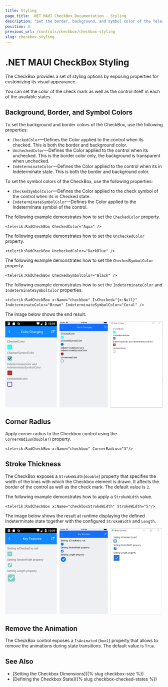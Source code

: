 ```yaml
---
title: Styling
page_title: .NET MAUI CheckBox Documentation - Styling
description: "Set the border, background, and symbol color of the Telerik UI for .NET MAUI CheckBox and customize its visual appearance."
position: 4
previous_url: /controls/checkbox/checkbox-styling
slug: checkbox-styling
---
```


# .NET MAUI CheckBox Styling

The CheckBox provides a set of styling options by exposing properties for customizing its visual appearance.

You can set the color of the check mark as well as the control itself in each of the available states.

## Background, Border, and Symbol Colors

To set the background and border colors of the CheckBox, use the following properties:

* `CheckedColor`&mdash;Defines the Color applied to the control when its checked. This is both the border and background color.
* `UncheckedColor`&mdash;Defines the Color applied to the control when its unchecked. This is the border color only, the background is transparent when unchecked.
* `IndeterminateColor`&mdash;Defines the Color applied to the control when its in Indeterminate state. This is both the border and background color.

To set the symbol colors of the CheckBox, use the following properties:

* `CheckedSymbolColor`&mdash;Defines the Color applied to the check symbol of the control when its in Checked state.
* `IndeterminateSymbolColor`&mdash;Defines the Color applied to the Indeterminate symbol of the control.

The following example demonstrates how to set the `CheckedColor` property.

 ```XAML
<telerik:RadCheckBox CheckedColor="Aqua" />
 ```

The following example demonstrates how to set the `UncheckedColor` property.

```XAML
<telerik:RadCheckBox UncheckedColor="DarkBlue" />
```

The following example demonstrates how to set the `CheckedSymbolColor` property.

 ```XAML
<telerik:RadCheckBox CheckedSymbolColor="Black" />
 ```

The following example demonstrates how to set the `IndeterminateColor` and `IndeterminateSymbolColor` properties.

```XAML
<telerik:RadCheckBox x:Name="checkbox" IsChecked="{x:Null}" IndeterminateColor="Brown" IndeterminateSymbolColor="Coral" />
```

The image below shows the end result.

![CheckBox Color Changing Options](images/checkbox-colors.png)

## Corner Radius

Apply corner radius to the Checkbox control using the `CornerRadius`(`double?`) property.

```XAML
<telerik:RadCheckBox x:Name="checkbox" CornerRadius="3"/>
```

## Stroke Thickness

The CheckBox exposes a `StrokeWidth`(`double`) property that specifies the width of the lines with which the Checkbox element is drawn. It affects the border of the control as well as the check mark. The default value is `2`.

The following example demonstrates how to apply a `StrokeWidth` value.

```XAMl
<telerik:RadCheckBox x:Name="checkboxStrokeWidth" StrokeWidth="5"/>
```

The image below shows the result at runtime displaying the defined Indeterminate state together with the configured `StrokeWidth` and `Length`.

![CheckBox Stroke Thickness](images/checkbox-features.png)

## Remove the Animation

The CheckBox control exposes a `IsAnimated` (`bool`) property that allows to remove the animations during state transitions. The default value is `True`.

## See Also

- [Setting the Checkbox Dimensions]({% slug checkbox-size %})
- [Defining the Checkbox State]({% slug checkbox-checked-states %})

